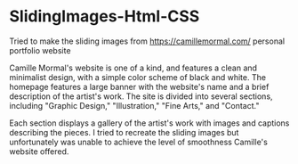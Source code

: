 # SlidingImages-Html-CSS
Tried to make the sliding images from  https://camillemormal.com/ personal portfolio website

Camille Mormal's website is one of a kind, and features a clean and minimalist design, with a simple color scheme of black and white. The homepage features a large banner with the website's name and a brief description of the artist's work. The site is divided into several sections, including "Graphic Design," "Illustration," "Fine Arts," and "Contact."

Each section displays a gallery of the artist's work with images and captions describing the pieces. I tried to recreate the sliding images but unfortunately was unable to achieve the level of smoothness Camille's website offered.
